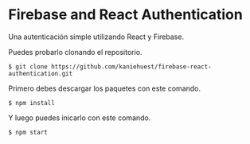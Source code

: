 # Firebase and React Authentication

Una autenticación simple utilizando React y Firebase.

Puedes probarlo clonando el repositorio.

    $ git clone https://github.com/kaniehuest/firebase-react-authentication.git
    
    
Primero debes descargar los paquetes con este comando. 

    $ npm install

Y luego puedes inicarlo con este comando.

    $ npm start   
